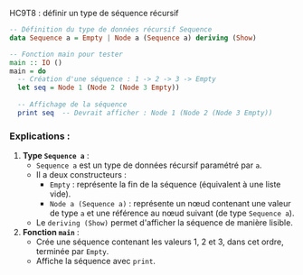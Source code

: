 HC9T8 : définir un type de séquence récursif
```haskell
-- Définition du type de données récursif Sequence
data Sequence a = Empty | Node a (Sequence a) deriving (Show)

-- Fonction main pour tester
main :: IO ()
main = do
  -- Création d'une séquence : 1 -> 2 -> 3 -> Empty
  let seq = Node 1 (Node 2 (Node 3 Empty))
  
  -- Affichage de la séquence
  print seq  -- Devrait afficher : Node 1 (Node 2 (Node 3 Empty))
```

### Explications :
1. **Type `Sequence a`** :
   - `Sequence a` est un type de données récursif paramétré par `a`.
   - Il a deux constructeurs :
     - `Empty` : représente la fin de la séquence (équivalent à une liste vide).
     - `Node a (Sequence a)` : représente un nœud contenant une valeur de type `a` et une référence au nœud suivant (de type `Sequence a`).
   - Le `deriving (Show)` permet d'afficher la séquence de manière lisible.
2. **Fonction `main`** :
   - Crée une séquence contenant les valeurs 1, 2 et 3, dans cet ordre, terminée par `Empty`.
   - Affiche la séquence avec `print`.
